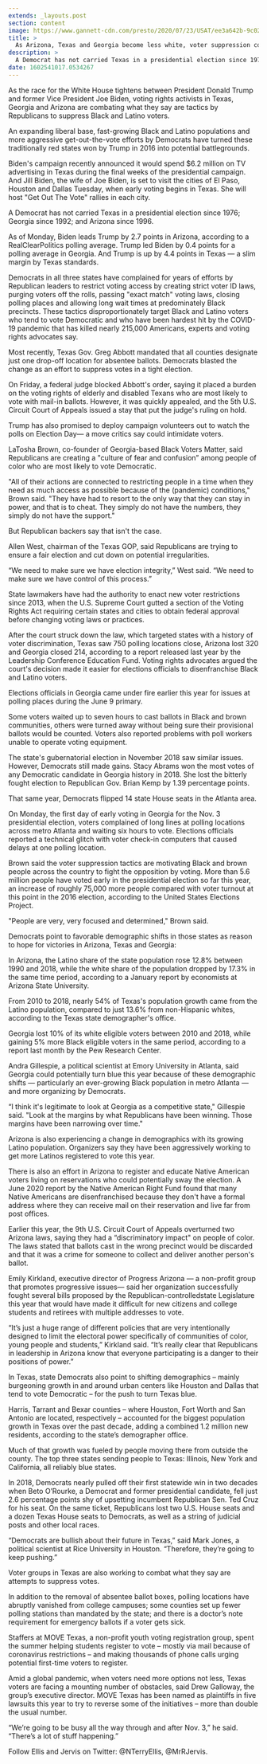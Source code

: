 ```yaml
--- 
extends: _layouts.post 
section: content 
image: https://www.gannett-cdn.com/presto/2020/07/23/USAT/ee3a642b-9c02-403b-960f-cffaaef37a62-LaT.jpeg?crop=2448,1377,x0,y124&width=2448&height=1377&format=pjpg&auto=webp 
title: > 
  As Arizona, Texas and Georgia become less white, voter suppression could keep these states from turning blue 
description: > 
  A Democrat has not carried Texas in a presidential election since 1976; Georgia since 1992; and Arizona since 1996.And Trump is up by 4.4 points in Texas — a slim margin by Texas standards.Brown said the voter suppression tactics are motivating Black and brown people across the country to fight the opposition by voting.The top three states sending people to Texas: Illinois, New York and California, all reliably blue states.Amid a global pandemic, when voters need more options not less, Texas voters are facing a mounting number of obstacles, said Drew Galloway, the group’s executive director. 
date: 1602541017.0534267 
--- 
```

As the race for the White House tightens between President Donald Trump and former Vice President Joe Biden, voting rights activists in Texas, Georgia and Arizona are combating what they say are tactics by Republicans to suppress Black and Latino voters.

An expanding liberal base, fast-growing Black and Latino populations and more aggressive get-out-the-vote efforts by Democrats have turned these traditionally red states won by Trump in 2016 into potential battlegrounds.

Biden's campaign recently announced it would spend $6.2 million on TV advertising in Texas during the final weeks of the presidential campaign. And Jill Biden, the wife of Joe Biden, is set to visit the cities of El Paso, Houston and Dallas Tuesday, when early voting begins in Texas. She will host "Get Out The Vote" rallies in each city.

A Democrat has not carried Texas in a presidential election since 1976; Georgia since 1992; and Arizona since 1996.

As of Monday, Biden leads Trump by 2.7 points in Arizona, according to a RealClearPolitics polling average. Trump led Biden by 0.4 points for a polling average in Georgia. And Trump is up by 4.4 points in Texas — a slim margin by Texas standards.

Democrats in all three states have complained for years of efforts by Republican leaders to restrict voting access by creating strict voter ID laws, purging voters off the rolls, passing "exact match" voting laws, closing polling places and allowing long wait times at predominately Black precincts. These tactics disproportionately target Black and Latino voters who tend to vote Democratic and who have been hardest hit by the COVID-19 pandemic that has killed nearly 215,000 Americans, experts and voting rights advocates say.

Most recently, Texas Gov. Greg Abbott mandated that all counties designate just one drop-off location for absentee ballots. Democrats blasted the change as an effort to suppress votes in a tight election.

On Friday, a federal judge blocked Abbott's order, saying it placed a burden on the voting rights of elderly and disabled Texans who are most likely to vote with mail-in ballots. However, it was quickly appealed, and the 5th U.S. Circuit Court of Appeals issued a stay that put the judge's ruling on hold.

Trump has also promised to deploy campaign volunteers out to watch the polls on Election Day— a move critics say could intimidate voters.

LaTosha Brown, co-founder of Georgia-based Black Voters Matter, said Republicans are creating a "culture of fear and confusion” among people of color who are most likely to vote Democratic.

"All of their actions are connected to restricting people in a time when they need as much access as possible because of the (pandemic) conditions," Brown said. "They have had to resort to the only way that they can stay in power, and that is to cheat. They simply do not have the numbers, they simply do not have the support."

But Republican backers say that isn't the case.

Allen West, chairman of the Texas GOP, said Republicans are trying to ensure a fair election and cut down on potential irregularities.

“We need to make sure we have election integrity,” West said. “We need to make sure we have control of this process.”

State lawmakers have had the authority to enact new voter restrictions since 2013, when the U.S. Supreme Court gutted a section of the Voting Rights Act requiring certain states and cities to obtain federal approval before changing voting laws or practices.

After the court struck down the law, which targeted states with a history of voter discrimination, Texas saw 750 polling locations close, Arizona lost 320 and Georgia closed 214, according to a report released last year by the Leadership Conference Education Fund. Voting rights advocates argued the court's decision made it easier for elections officials to disenfranchise Black and Latino voters.

Elections officials in Georgia came under fire earlier this year for issues at polling places during the June 9 primary.

Some voters waited up to seven hours to cast ballots in Black and brown communities, others were turned away without being sure their provisional ballots would be counted. Voters also reported problems with poll workers unable to operate voting equipment.

The state's gubernatorial election in November 2018 saw similar issues. However, Democrats still made gains. Stacy Abrams won the most votes of any Democratic candidate in Georgia history in 2018. She lost the bitterly fought election to Republican Gov. Brian Kemp by 1.39 percentage points.

That same year, Democrats flipped 14 state House seats in the Atlanta area.

On Monday, the first day of early voting in Georgia for the Nov. 3 presidential election, voters complained of long lines at polling locations across metro Atlanta and waiting six hours to vote. Elections officials reported a technical glitch with voter check-in computers that caused delays at one polling location.

Brown said the voter suppression tactics are motivating Black and brown people across the country to fight the opposition by voting. More than 5.6 million people have voted early in the presidential election so far this year, an increase of roughly 75,000 more people compared with voter turnout at this point in the 2016 election, according to the United States Elections Project.

"People are very, very focused and determined," Brown said.

Democrats point to favorable demographic shifts in those states as reason to hope for victories in Arizona, Texas and Georgia:

In Arizona, the Latino share of the state population rose 12.8% between 1990 and 2018, while the white share of the population dropped by 17.3% in the same time period, according to a January report by economists at Arizona State University.

From 2010 to 2018, nearly 54% of Texas's population growth came from the Latino population, compared to just 13.6% from non-Hispanic whites, according to the Texas state demographer's office.

Georgia lost 10% of its white eligible voters between 2010 and 2018, while gaining 5% more Black eligible voters in the same period, according to a report last month by the Pew Research Center.

Andra Gillespie, a political scientist at Emory University in Atlanta, said Georgia could potentially turn blue this year because of these demographic shifts — particularly an ever-growing Black population in metro Atlanta — and more organizing by Democrats.

“I think it's legitimate to look at Georgia as a competitive state," Gillespie said. "Look at the margins by what Republicans have been winning. Those margins have been narrowing over time."

Arizona is also experiencing a change in demographics with its growing Latino population. Organizers say they have been aggressively working to get more Latinos registered to vote this year.

There is also an effort in Arizona to register and educate Native American voters living on reservations who could potentially sway the election. A June 2020 report by the Native American Right Fund found that many Native Americans are disenfranchised because they don't have a formal address where they can receive mail on their reservation and live far from post offices.

Earlier this year, the 9th U.S. Circuit Court of Appeals overturned two Arizona laws, saying they had a “discriminatory impact" on people of color. The laws stated that ballots cast in the wrong precinct would be discarded and that it was a crime for someone to collect and deliver another person's ballot.

Emily Kirkland, executive director of Progress Arizona — a non-profit group that promotes progressive issues— said her organization successfully fought several bills proposed by the Republican-controlledstate Legislature this year that would have made it difficult for new citizens and college students and retirees with multiple addresses to vote.

“It’s just a huge range of different policies that are very intentionally designed to limit the electoral power specifically of communities of color, young people and students,” Kirkland said. “It’s really clear that Republicans in leadership in Arizona know that everyone participating is a danger to their positions of power.”

In Texas, state Democrats also point to shifting demographics – mainly burgeoning growth in and around urban centers like Houston and Dallas that tend to vote Democratic – for the push to turn Texas blue.

Harris, Tarrant and Bexar counties – where Houston, Fort Worth and San Antonio are located, respectively – accounted for the biggest population growth in Texas over the past decade, adding a combined 1.2 million new residents, according to the state’s demographer office.

Much of that growth was fueled by people moving there from outside the county. The top three states sending people to Texas: Illinois, New York and California, all reliably blue states.

In 2018, Democrats nearly pulled off their first statewide win in two decades when Beto O’Rourke, a Democrat and former presidential candidate, fell just 2.6 percentage points shy of upsetting incumbent Republican Sen. Ted Cruz for his seat. On the same ticket, Republicans lost two U.S. House seats and a dozen Texas House seats to Democrats, as well as a string of judicial posts and other local races.

“Democrats are bullish about their future in Texas,” said Mark Jones, a political scientist at Rice University in Houston. “Therefore, they’re going to keep pushing.”

Voter groups in Texas are also working to combat what they say are attempts to suppress votes.

In addition to the removal of absentee ballot boxes, polling locations have abruptly vanished from college campuses; some counties set up fewer polling stations than mandated by the state; and there is a doctor’s note requirement for emergency ballots if a voter gets sick.

Staffers at MOVE Texas, a non-profit youth voting registration group, spent the summer helping students register to vote – mostly via mail because of coronavirus restrictions – and making thousands of phone calls urging potential first-time voters to register.

Amid a global pandemic, when voters need more options not less, Texas voters are facing a mounting number of obstacles, said Drew Galloway, the group’s executive director. MOVE Texas has been named as plaintiffs in five lawsuits this year to try to reverse some of the initiatives – more than double the usual number.

“We’re going to be busy all the way through and after Nov. 3,” he said. “There’s a lot of stuff happening.”

Follow Ellis and Jervis on Twitter: @NTerryEllis, @MrRJervis.